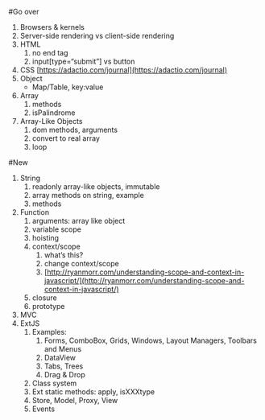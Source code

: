 #Go over
1. Browsers & kernels
1. Server-side rendering vs client-side rendering
1. HTML
	1. no end tag
	1. input[type=“submit”] vs button
1. CSS [https://adactio.com/journal](https://adactio.com/journal)
1. Object
	- Map/Table, key:value
1. Array
	1. methods
	1. isPalindrome
1. Array-Like Objects
	1. dom methods, arguments
	1. convert to real array
	1. loop

#New
1. String
	1. readonly array-like objects, immutable
	1. array methods on string, example
	1. methods
1. Function
	1. arguments: array like object
	1. variable scope
	1. hoisting
	1. context/scope
		1. what’s this?
		1. change context/scope
		1. [http://ryanmorr.com/understanding-scope-and-context-in-javascript/](http://ryanmorr.com/understanding-scope-and-context-in-javascript/)
	1. closure
	1. prototype
1. MVC
1. ExtJS
	1. Examples:
		1. Forms, ComboBox, Grids, Windows, Layout Managers, Toolbars and Menus
		1. DataView
		1. Tabs, Trees
		1. Drag & Drop
	1. Class system
	1. Ext static methods: apply, isXXXtype
	1. Store, Model, Proxy, View
	1. Events

